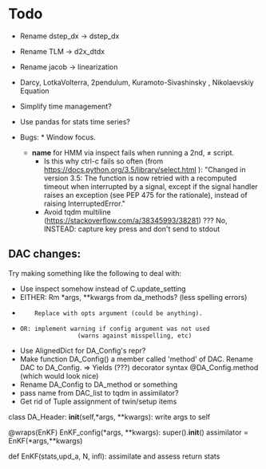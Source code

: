 Todo
================================================
* Rename dstep_dx -> dstep_dx
* Rename TLM -> d2x_dtdx
* Rename jacob -> linearization

* Darcy, LotkaVolterra, 2pendulum, Kuramoto-Sivashinsky , Nikolaevskiy Equation
* Simplify time management?
* Use pandas for stats time series?


* Bugs:
		* Window focus.
    * __name__ for HMM via inspect fails when running a 2nd, ≠ script.
		* Is this why ctrl-c fails so often (from https://docs.python.org/3.5/library/select.html ):
				"Changed in version 3.5: The function is now retried with a recomputed timeout when interrupted by a signal,
				except if the signal handler raises an exception (see PEP 475 for the rationale),
				instead of raising InterruptedError."
		* Avoid tqdm multiline (https://stackoverflow.com/a/38345993/38281) ???
			No, INSTEAD: capture key press and don't send to stdout


## DAC changes:
Try making something like the following
to deal with:
  * Use inspect somehow instead of C.update_setting
  * EITHER: Rm *args, **kwargs from da_methods? (less spelling errors)
  *         Replace with opts argument (could be anything).
  *     OR: implement warning if config argument was not used
                        (warns against misspelling, etc)

  * Use AlignedDict for DA_Config's repr?
  * Make function DA_Config() a member called 'method' of DAC. Rename DAC to DA_Config.
      => Yields (???) decorator syntax @DA_Config.method  (which would look nice) 
  * Rename DA_Config to DA_method or something
  * pass name from DAC_list to tqdm in assimilator?
  * Get rid of Tuple assignment of twin/setup items

class DA_Header:
   __init__(self,*args, **kwargs):
       write args to self

@wraps(EnKF)
EnKF_config(*args, **kwargs):
    super().__init__()
    assimilator = EnKF(*args,**kwargs)
   
def EnKF(stats,upd_a, N, infl):
    assimilate and assess
    return stats





